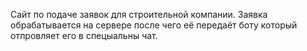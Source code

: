 Сайт по подаче заявок для строительной компании. Заявка обрабатывается на сервере после чего её передаёт боту который отпровляет его в спецыальны чат.